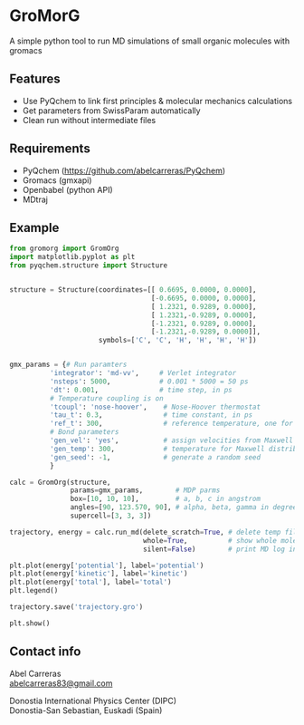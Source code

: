 GroMorG
=======

A simple python tool to run MD simulations of small organic molecules with gromacs

Features
--------
- Use PyQchem to link first principles & molecular mechanics calculations
- Get parameters from SwissParam automatically
- Clean run without intermediate files


Requirements
------------

- PyQchem (https://github.com/abelcarreras/PyQchem)
- Gromacs (gmxapi)
- Openbabel (python API)
- MDtraj 

Example
-------

```python
from gromorg import GromOrg
import matplotlib.pyplot as plt
from pyqchem.structure import Structure


structure = Structure(coordinates=[[ 0.6695, 0.0000, 0.0000],
                                   [-0.6695, 0.0000, 0.0000],
                                   [ 1.2321, 0.9289, 0.0000],
                                   [ 1.2321,-0.9289, 0.0000],
                                   [-1.2321, 0.9289, 0.0000],
                                   [-1.2321,-0.9289, 0.0000]],
                      symbols=['C', 'C', 'H', 'H', 'H', 'H'])


gmx_params = {# Run paramters
          'integrator': 'md-vv',     # Verlet integrator
          'nsteps': 5000,            # 0.001 * 5000 = 50 ps
          'dt': 0.001,               # time step, in ps
          # Temperature coupling is on
          'tcoupl': 'nose-hoover',    # Nose-Hoover thermostat
          'tau_t': 0.3,               # time constant, in ps
          'ref_t': 300,               # reference temperature, one for each group, in K
          # Bond parameters
          'gen_vel': 'yes',           # assign velocities from Maxwell distributio
          'gen_temp': 300,            # temperature for Maxwell distribution
          'gen_seed': -1,             # generate a random seed
          }

calc = GromOrg(structure, 
               params=gmx_params,        # MDP parms 
               box=[10, 10, 10],         # a, b, c in angstrom
               angles=[90, 123.570, 90], # alpha, beta, gamma in degree
               supercell=[3, 3, 3])

trajectory, energy = calc.run_md(delete_scratch=True, # delete temp files when finished 
                                 whole=True,          # show whole molecules in trajectory
                                 silent=False)        # print MD log info in screen

plt.plot(energy['potential'], label='potential')
plt.plot(energy['kinetic'], label='kinetic')
plt.plot(energy['total'], label='total')
plt.legend()

trajectory.save('trajectory.gro')

plt.show()
```

Contact info
------------
Abel Carreras  
abelcarreras83@gmail.com

Donostia International Physics Center (DIPC)  
Donostia-San Sebastian, Euskadi (Spain)
